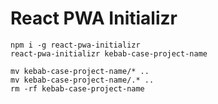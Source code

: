 # React PWA Initializr

```
npm i -g react-pwa-initializr
react-pwa-initializr kebab-case-project-name
```

```
mv kebab-case-project-name/* ..
mv kebab-case-project-name/.* ..
rm -rf kebab-case-project-name
```